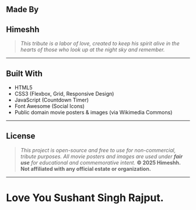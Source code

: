 ## Made By
Himeshh
---
> *This tribute is a labor of love, created to keep his spirit alive in the hearts of those who look up at the night sky and remember.*
---
## Built With
- HTML5
- CSS3 (Flexbox, Grid, Responsive Design)
- JavaScript (Countdown Timer)
- Font Awesome (Social Icons)
- Public domain movie posters & images (via Wikimedia Commons)
---
## License
> *This project is open-source and free to use for non-commercial, tribute purposes.*
> *All movie posters and images are used under **fair use** for educational and commemorative intent.*
**© 2025 Himeshh. Not affiliated with any official estate or organization.**
---
# Love You Sushant Singh Rajput.

